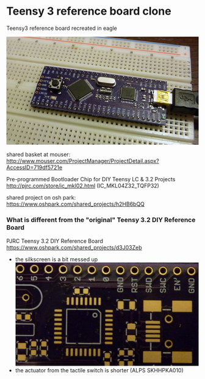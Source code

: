 # Teensy 3 reference board clone

Teensy3 reference board recreated in eagle

![teensy3 ref board clone](images/1-P1010128-001.jpg)

shared basket at mouser: http://www.mouser.com/ProjectManager/ProjectDetail.aspx?AccessID=719df5721e

Pre-programmed Bootloader Chip for DIY Teensy LC & 3.2 Projects http://pjrc.com/store/ic_mkl02.html (IC_MKL04Z32_TQFP32)

shared project on osh park: https://www.oshpark.com/shared_projects/h2HB6bQQ

### What is different from the "original" Teensy 3.2 DIY Reference Board

PJRC Teensy 3.2 DIY Reference Board https://www.oshpark.com/shared_projects/d3J03Zeb

- the silkscreen is a bit messed up  
  ![teensy3 ref board clone](images/1-P1010144-001.jpg)
- the actuator from the tactile switch is shorter (ALPS	SKHHPKA010)